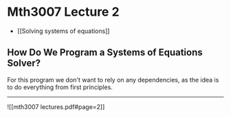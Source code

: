 # Mth3007 Lecture 2

- [[Solving systems of equations]]

## How Do We Program a Systems of Equations Solver?

For this program we don't want to rely on any dependencies, as the idea is to do everything from first principles.

---

![[mth3007 lectures.pdf#page=2]]
